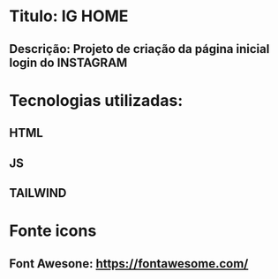 # Titulo: IG HOME

## Descrição: Projeto de criação da página inicial login do INSTAGRAM

# Tecnologias utilizadas:

## HTML
## JS
## TAILWIND

# Fonte icons
## Font Awesone: https://fontawesome.com/